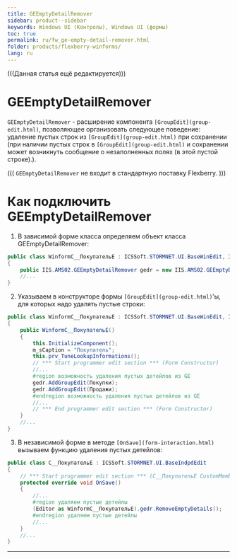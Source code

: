 ```yaml
---
title: GEEmptyDetailRemover
sidebar: product--sidebar
keywords: Windows UI (Контролы), Windows UI (формы)
toc: true
permalink: ru/fw_ge-empty-detail-remover.html
folder: products/flexberry-winforms/
lang: ru
---
```


(((Данная статья ещё редактируется)))

# GEEmptyDetailRemover
`GEEmptyDetailRemover` - расширение компонента `[GroupEdit](group-edit.html)`, позволяющее организовать следующее поведение: удаление пустых строк из `[GroupEdit](group-edit.html)` при сохранении (при наличии пустых строк в `[GroupEdit](group-edit.html)` и сохранении может возникнуть сообщение о незаполненных полях (в этой пустой строке).).


(((
<msg type=important>
`GEEmptyDetailRemover` не входит в стандартную поставку Flexberry.</msg>
)))


# Как подключить GEEmptyDetailRemover
1. В зависимой форме класса определяем объект класса GEEmptyDetailRemover:
```cs
public class WinformC__ПокупательE : ICSSoft.STORMNET.UI.BaseWinEdit, IIS.MasterField.DPDIC__ПокупательE
{
	public IIS.AMS02.GEEmptyDetailRemover gedr = new IIS.AMS02.GEEmptyDetailRemover();
	//...
}
```
2. Указываем в конструкторе формы `[GroupEdit](group-edit.html)`'ы, для которых надо удалять пустые строки:
```cs
public class WinformC__ПокупательE : ICSSoft.STORMNET.UI.BaseWinEdit, IIS.MasterField.DPDIC__ПокупательE
{
	public WinformC__ПокупательE()
	{
		this.InitializeComponent();
		m_sCaption = "Покупатель";
		this.prv_TuneLookupInformations();
		// *** Start programmer edit section *** (Form Constructor)
		//...
		#region возможность удаления пустых детейлов из GE
		gedr.AddGroupEdit(Покупки);
		gedr.AddGroupEdit(Продажи);
		#endregion возможность удаления пустых детейлов из GE
		//...
		// *** End programmer edit section *** (Form Constructor)
	}
	//...
}
```
3. В независимой форме в методе `[OnSave](form-interaction.html)` вызываем функцию удаления пустых детейлов:
```cs
public class C__ПокупательE : ICSSoft.STORMNET.UI.BaseIndpdEdit
{ 
	// *** Start programmer edit section *** (C__ПокупательE CustomMembers)
	protected override void OnSave()
	{
		//...
		#region удаляем пустые детейлы
		(Editor as WinformC__ПокупательE).gedr.RemoveEmptyDetails();
		#endregion удаляем пустые детейлы
		//...
	}
	//...
}
```
----